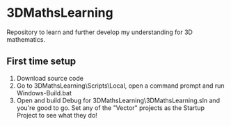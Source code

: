 # 3DMathsLearning
Repository to learn and further develop my understanding for 3D mathematics.

## First time setup
1. Download source code
2. Go to 3DMathsLearning\Scripts\Local\, open a command prompt and run Windows-Build.bat
3. Open and build Debug for 3DMathsLearning\3DMathsLearning.sln and you're good to go. Set any of the "Vector" projects as the Startup Project to see what they do!